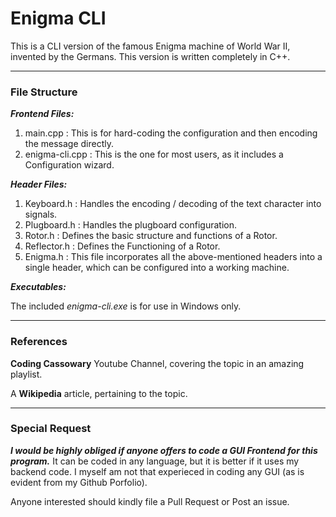 
# Enigma CLI

This is a CLI version of the famous Enigma machine of World War II, invented by the Germans.
This version is written completely in C++.

***

### File Structure

**_Frontend Files:_**
1. main.cpp : This is for hard-coding the configuration and then encoding the message directly.
2. enigma-cli.cpp : This is the one for most users, as it includes a Configuration wizard.

**_Header Files:_**
1. Keyboard.h : Handles the encoding / decoding of the text character into signals.
2. Plugboard.h : Handles the plugboard configuration.
3. Rotor.h : Defines the basic structure and functions of a Rotor.
4. Reflector.h : Defines the Functioning of a Rotor.
5. Enigma.h : This file incorporates all the above-mentioned headers into a single header, which can be configured into a working machine.

**_Executables:_**

The included _enigma-cli.exe_ is for use in Windows only.

***

### References
**Coding Cassowary** Youtube Channel, covering the topic in an amazing playlist.

A **Wikipedia** article, pertaining to the topic.

***

### Special Request

**_I would be highly obliged if anyone offers to code a GUI Frontend for this program._**
It can be coded in any language, but it is better if it uses my backend code.
I myself am not that experieced in coding any GUI (as is evident from my Github Porfolio).

Anyone interested should kindly file a Pull Request or Post an issue.
